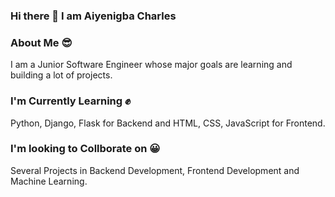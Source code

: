 ### Hi there 👋 I am Aiyenigba Charles

<!--
**aiyenigbacharles/aiyenigbacharles** is a ✨ _special_ ✨ repository because its `README.md` (this file) appears on your GitHub profile.

Here are some ideas to get you started:

- 🔭 I’m currently working on ...
- 🌱 I’m currently learning ...
- 👯 I’m looking to collaborate on ...
- 🤔 I’m looking for help with ...
- 💬 Ask me about ...
- 📫 How to reach me: ...
- 😄 Pronouns: ...
- ⚡ Fun fact: ...
-->

### About Me :sunglasses:
I am a Junior Software Engineer whose major goals are learning and building a lot of projects.


### I'm Currently Learning :fist: 
Python, Django, Flask for Backend and HTML, CSS, JavaScript for Frontend.


### I'm looking to Collborate on :grinning:
Several Projects in Backend Development, Frontend Development and Machine Learning.
